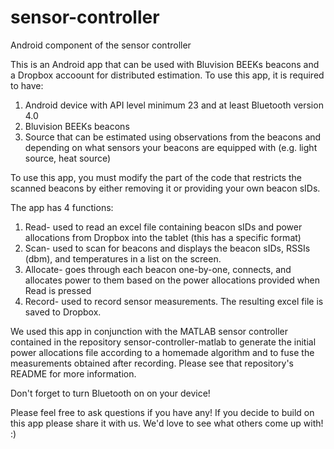 # sensor-controller
Android component of the sensor controller

This is an Android app that can be used with Bluvision BEEKs beacons and a Dropbox accoount
for distributed estimation. To use this app, it is required to have:
1) Android device with API level minimum 23 and at least Bluetooth version 4.0
2) Bluvision BEEKs beacons
3) Source that can be estimated using observations from the beacons and depending on what 
   sensors your beacons are equipped with (e.g. light source, heat source)

To use this app, you must modify the part of the code that restricts the scanned beacons by either
removing it or providing your own beacon sIDs.

The app has 4 functions:
1) Read- used to read an excel file containing beacon sIDs and power allocations from Dropbox into the tablet (this has a specific format)
2) Scan- used to scan for beacons and displays the beacon sIDs, RSSIs (dbm), and temperatures in a list on the screen.
3) Allocate- goes through each beacon one-by-one, connects, and allocates power to them based on the power allocations provided when Read
   is pressed
4) Record- used to record sensor measurements. The resulting excel file is saved to Dropbox.

We used this app in conjunction with the MATLAB sensor controller contained in the repository sensor-controller-matlab to generate the initial 
power allocations file according to a homemade algorithm and to fuse the measurements obtained after recording.
Please see that repository's README for more information.

Don't forget to turn Bluetooth on on your device!

Please feel free to ask questions if you have any! If you decide to build on this app please share it with us.
We'd love to see what others come up with! :)

